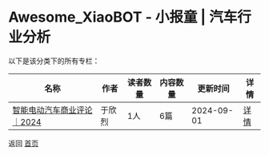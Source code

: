 # Awesome_XiaoBOT - 小报童 | 汽车行业分析

以下是该分类下的所有专栏：

| 名称 | 作者 | 读者数量 | 内容数量 | 更新时间 | 详情 |
|------|------|----------|----------|----------|------|
| [智能电动汽车商业评论｜2024](https://xiaobot.net/p/SmartEV2024?refer=0b133df9-27dc-423b-8101-639049001c13) | 于欣烈 | 1人 | 6篇 |  2024-09-01 | [详情](../data/SmartEV2024.md) |


返回 [首页](../README.md)
